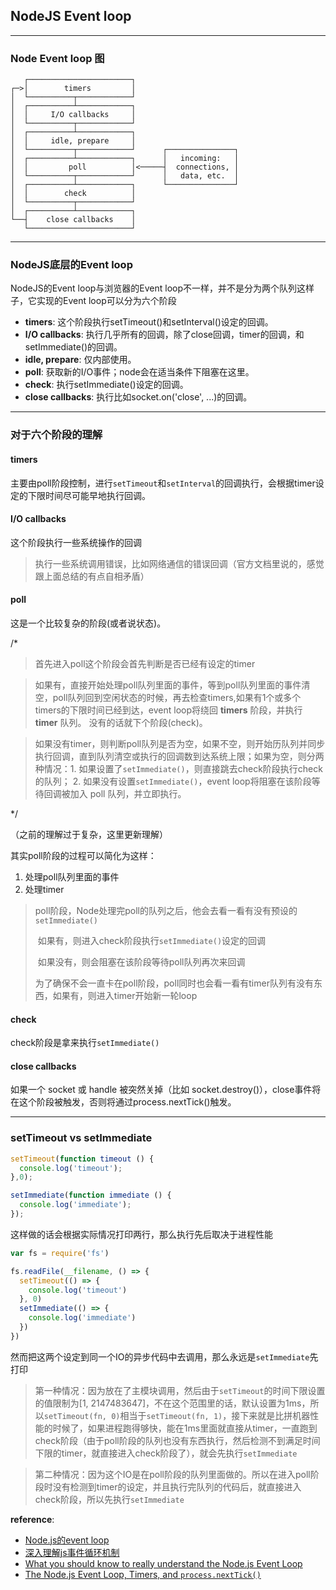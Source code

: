 ## NodeJS Event loop

---

### Node Event loop 图

```
   ┌───────────────────────┐
┌─>│        timers         │
│  └──────────┬────────────┘
│  ┌──────────┴────────────┐
│  │     I/O callbacks     │
│  └──────────┬────────────┘
│  ┌──────────┴────────────┐
│  │     idle, prepare     │
│  └──────────┬────────────┘      ┌───────────────┐
│  ┌──────────┴────────────┐      │   incoming:   │
│  │         poll          │<─────┤  connections, │
│  └──────────┬────────────┘      │   data, etc.  │
│  ┌──────────┴────────────┐      └───────────────┘
│  │        check          │
│  └──────────┬────────────┘
│  ┌──────────┴────────────┐
└──┤    close callbacks    │
   └───────────────────────┘
```

---

### NodeJS底层的Event loop

NodeJS的Event loop与浏览器的Event loop不一样，并不是分为两个队列这样子，它实现的Event loop可以分为六个阶段

- **timers**: 这个阶段执行setTimeout()和setInterval()设定的回调。
- **I/O callbacks**: 执行几乎所有的回调，除了close回调，timer的回调，和setImmediate()的回调。
- **idle, prepare**: 仅内部使用。
- **poll**: 获取新的I/O事件；node会在适当条件下阻塞在这里。
- **check**: 执行setImmediate()设定的回调。
- **close callbacks**: 执行比如socket.on('close', ...)的回调。

---

### 对于六个阶段的理解

#### timers

主要由poll阶段控制，进行`setTimeout`和`setInterval`的回调执行，会根据timer设定的下限时间尽可能早地执行回调。


#### I/O callbacks

这个阶段执行一些系统操作的回调

> 执行一些系统调用错误，比如网络通信的错误回调（官方文档里说的，感觉跟上面总结的有点自相矛盾）


#### poll

这是一个比较复杂的阶段(或者说状态)。

/*

>  首先进入poll这个阶段会首先判断是否已经有设定的timer

>  如果有，直接开始处理poll队列里面的事件，等到poll队列里面的事件清空，poll队列回到空闲状态的时候，再去检查timers,如果有1个或多个timers的下限时间已经到达，event loop将绕回 **timers** 阶段，并执行 **timer** 队列。 没有的话就下个阶段(check)。

> 如果没有timer，则判断poll队列是否为空，如果不空，则开始历队列并同步执行回调，直到队列清空或执行的回调数到达系统上限；如果为空，则分两种情况：1. 如果设置了`setImmediate()`，则直接跳去check阶段执行check的队列； 2. 如果没有设置`setImmediate()`，event loop将阻塞在该阶段等待回调被加入 poll 队列，并立即执行。

*/

（之前的理解过于复杂，这里更新理解）

其实poll阶段的过程可以简化为这样：

1. 处理poll队列里面的事件
2. 处理timer

> poll阶段，Node处理完poll的队列之后，他会去看一看有没有预设的`setImmediate()`
>
> ​	如果有，则进入check阶段执行`setImmediate()`设定的回调
>
> ​	如果没有，则会阻塞在该阶段等待poll队列再次来回调
>
> 为了确保不会一直卡在poll阶段，poll同时也会看一看有timer队列有没有东西，如果有，则进入timer开始新一轮loop


#### check

check阶段是拿来执行`setImmediate()`


#### close callbacks

如果一个 socket 或 handle 被突然关掉（比如 socket.destroy()），close事件将在这个阶段被触发，否则将通过process.nextTick()触发。

---

### setTimeout vs setImmediate

``` javascript
setTimeout(function timeout () {
  console.log('timeout');
},0);

setImmediate(function immediate () {
  console.log('immediate');
});
```

这样做的话会根据实际情况打印两行，那么执行先后取决于进程性能


``` javascript
var fs = require('fs')

fs.readFile(__filename, () => {
  setTimeout(() => {
    console.log('timeout')
  }, 0)
  setImmediate(() => {
    console.log('immediate')
  })
})
```

然而把这两个设定到同一个IO的异步代码中去调用，那么永远是`setImmediate`先打印


> 第一种情况：因为放在了主模块调用，然后由于`setTimeout`的时间下限设置的值限制为[1, 2147483647]，不在这个范围里的话，默认设置为1ms，所以`setTimeout(fn, 0)`相当于`setTimeout(fn, 1)`，接下来就是比拼机器性能的时候了，如果进程跑得够快，能在1ms里面就直接从timer，一直跑到check阶段（由于poll阶段的队列也没有东西执行，然后检测不到满足时间下限的timer，就直接进入check阶段了），就会先执行`setImmediate`

> 第二种情况：因为这个IO是在poll阶段的队列里面做的。所以在进入poll阶段时没有检测到timer的设定，并且执行完队列的代码后，就直接进入check阶段，所以先执行`setImmediate`



**reference**:

- [Node.js的event loop](https://github.com/creeperyang/blog/issues/26)
- [深入理解js事件循环机制](http://lynnelv.github.io/js-event-loop-nodejs)
- [What you should know to really understand the Node.js Event Loop](https://medium.com/the-node-js-collection/what-you-should-know-to-really-understand-the-node-js-event-loop-and-its-metrics-c4907b19da4c)
- [The Node.js Event Loop, Timers, and `process.nextTick()`](https://nodejs.org/en/docs/guides/event-loop-timers-and-nexttick/)